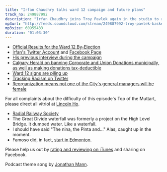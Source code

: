 ```yaml
---
title: "Irfan Chaudhry talks ward 12 campaign and future plans"
track_no: 249887992
description: "Irfan Chaudhry joins Troy Pavlek again in the studio to recap his campaign, talk future plans, and play a game or two on this episode of the Basket of YEGs Podcast"
mp3url: "http://feeds.soundcloud.com/stream/249887992-troy-pavlek-basket-of-yegs-002-irfan-chaudhry-talks-ward-12-campaign-and-future-plans.mp3"
mp3size: 60955433
duration: "01:03:30"
---
```


* [Official Results for the Ward 12 By-Election](http://www.edmonton.ca/city_government/by-election.aspx)
* [Irfan's Twitter Account](https://twitter.com/irfanward12) and [Facebook Page](https://www.facebook.com/IrfanWard12/)
* [His previous interview during the campaign](http://basketofyegs.com/episode/2016/01/26/3-Irfan-Chaudhry-Interview/)
* [Calgary Herald on banning Corporate and Union Donations municipally, as well as making donations tax-deductible](http://calgaryherald.com/news/politics/municipal-politicians-press-for-tax-deductible-donations)
* [Ward 12 signs are piling up](http://globalnews.ca/video/2505730/ward-12-byelection-signs-are-piling-up)
* [Tracking Racism on Twitter](https://uofa.ualberta.ca/news-and-events/newsarticles/2014/july/tracking-racism-on-twitter)
* [Reorganization means not one of the City's general managers will be female](http://edmontonjournal.com/news/local-news/hitting-the-glass-pyramids-glass-ceiling-reorganization-highlights-gender-imbalance-at-edmonton-city-hall)

For all complaints about the difficulty of this episode's Top of the Muttart, please direct all vitriol at [Lincoln Ho](https://twitter.com/yegventures).

* [Radial Railway Society](http://www.edmonton-radial-railway.ab.ca/)
* The Great Divide waterfall was formerly a project on the High Level Bridge. It dumped water. Like a waterfall.
* I should have said "The nina, the Pinta and..." Alas, caught up in the moment.
* Famoso did, in fact, [start in Edmonton](http://www.cbc.ca/news/canada/edmonton/famoso-neapolitan-pizzeria-making-plenty-of-dough-1.2572793).

Please help us out by [rating and reviewing on iTunes]({{site.itunes_url}}) and sharing on Facebook.

Podcast theme song by [Jonathan Mann](http://songaday.org).


